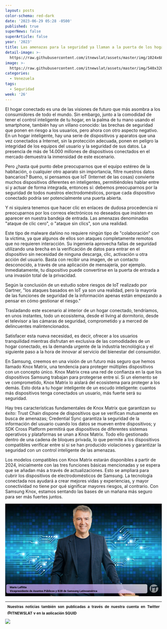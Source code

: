 ```yaml
---
layout: posts
color-schema: red-dark
date: '2023-06-29 05:28 -0500'
published: true
superNews: false
superArticle: false
year: '2023'
title: Las amenazas para la seguridad ya llaman a la puerta de los hogares conectados
detail-image: >-
  https://raw.githubusercontent.com/itnewslat/assets/master/img/1024x680/Mario-Laffitte-g.jpg
image: >-
  https://raw.githubusercontent.com/itnewslat/assets/master/img/540x320/Mario-Laffitte-p.jpg
categories:
  - Venezuela
tags:
  - Seguridad
week: '26'
---
```

El hogar conectado es una de las visiones de futuro que más asombra a los consumidores de todo el mundo. Sin embargo, junto a la comodidad de tener el control inteligente de tu hogar, en la palma de tu mano usando el smartphone, también hay un villano conocido: las brechas de seguridad que ponen en riesgo a los usuarios, pero ahora con otro aspecto negativo. En un hogar inteligente, hay una serie de dispositivos y aparatos que una vez conectados a Internet, sin la protección adecuada, ponen en peligro la integridad de los equipos del usuario y la seguridad de sus datos. La presencia de más de 14.000 millones de dispositivos conectados en el mercado demuestra la inmensidad de este escenario.

Pero ¿hasta qué punto debe preocuparnos que el equipo estéreo de la habitación, o cualquier otro aparato sin importancia, filtre nuestros datos bancarios? Bueno, si pensamos que IoT (Internet de las cosas) convierte muchos dispositivos diferentes en inteligentes, permitiéndoles hablar entre sí y actuar de forma integrada, entonces sí: debemos preocuparnos por la seguridad de todos nuestros electrodomésticos, porque cada dispositivo conectado podría ser potencialmente una puerta abierta. 

Y ni siquiera tenemos que hacer clic en enlaces de dudosa procedencia ni preocuparnos por los correos electrónicos no deseados que insisten en aparecer en nuestra bandeja de entrada. Las amenazas denominadas "ataque de clic cero", o "ataque sin clics", son una realidad. 

Este tipo de malware dañino no requiere ningún tipo de "colaboración" con la víctima, ya que algunos de ellos son ataques completamente remotos que no requieren interacción. Su ingeniería aprovecha fallas de seguridad utilizando una brecha en la verificación de datos para entrar en el dispositivo sin necesidad de ninguna descarga, clic, activación u otra acción del usuario. Basta con recibir una imagen, de un contacto desconocido, a través de una aplicación de mensajería, por ejemplo. Inmediatamente, tu dispositivo puede convertirse en la puerta de entrada a una invasión total de la privacidad.

Según la conclusión de un estudio sobre riesgos de IoT realizado por Gartner, "los ataques basados en IoT ya son una realidad, pero la mayoría de las funciones de seguridad de la información apenas están empezando a pensar en cómo gestionar el riesgo."

Trasladando este escenario al interior de un hogar conectado, tendríamos, en unos instantes, todo un ecosistema, desde el living al dormitorio, desde el televisor a las cámaras de seguridad, comprometido y a merced de delincuentes malintencionados.

Satisfacer esta nueva necesidad, es decir, ofrecer a los usuarios tranquilidad mientras disfrutan en exclusiva de las comodidades de un hogar conectado, es la demanda urgente de la industria tecnológica y el siguiente paso a la hora de innovar al servicio del bienestar del consumidor.

En Samsung, creemos en una visión de un futuro más seguro que hemos llamado Knox Matrix, una tendencia para proteger múltiples dispositivos con un concepto único. Knox Matrix crea una red de confianza en la que los dispositivos Samsung trabajan para protegerse entre sí. Si un elemento se ve comprometido, Knox Matrix lo aislará del ecosistema para proteger a los demás. Esto dota a tu hogar inteligente de un escudo inteligente: cuantos más dispositivos tenga conectados un usuario, más fuerte será su seguridad.

Hay tres características fundamentales de Knox Matrix que garantizan su éxito: Trust Chain dispone de dispositivos que se verifican mutuamente en busca de amenazas; Credential Sync garantiza la seguridad de la información del usuario cuando los datos se mueven entre dispositivos; y SDK Cross Platform permitirá que dispositivos de diferentes sistemas operativos y plataformas se unan a Knox Matrix. Todo ello gestionado dentro de una cadena de bloques privada, lo que permite a los dispositivos compatibles verificar entre sí si se han producido violaciones y garantizar la seguridad con un control inteligente de las amenazas.

Los modelos compatibles con Knox Matrix estarán disponibles a partir de 2024, inicialmente con las tres funciones básicas mencionadas y se espera que se añadan más a través de actualizaciones. Esto se ampliará para cubrir los dispositivos de electrodomésticos de Samsung. La tecnología conectada nos ayudará a crear mejores vidas y experiencias, y mayor conectividad no tiene por qué significar mayores riesgos, al contrario. Con Samsung Knox, estamos sentando las bases de un mañana más seguro para ser más fuertes juntos.

![](https://raw.githubusercontent.com/itnewslat/assets/master/img/540x320/Mario-Laffitte-p.jpg)

<table style="height: 42px;" width="569">
<tbody>
<tr>
<td style="text-align: justify;"><sub><strong>Nuestras noticias también son publicadas a través de nuestra cuenta en Twitter <a href="https://twitter.com/itnewslat?lang=es">@ITNEWSLAT</a> y en la aplicación <a href="https://squidapp.co/en/">SQUID</a></strong></sub></td>
</tr>
</tbody>
</table>
<img src="https://tracker.metricool.com/c3po.jpg?hash=56f88a41e39ab42c063cc51676587a04"/>